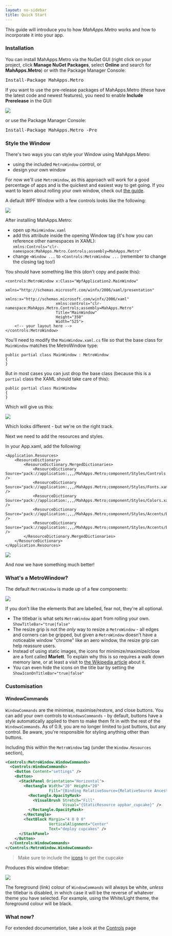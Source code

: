 ```yaml
---
layout: no-sidebar
title: Quick Start
---
```


This guide will introduce you to how *MahApps.Metro* works and how to incorporate it into your app.

### Installation

You can install MahApps.Metro via the NuGet GUI (right click on your project, click **Manage NuGet Packages**, select **Online** and search for **MahApps.Metro**) or with the Package Manager Console:

<pre class="nuget-button">Install-Package MahApps.Metro</pre>

If you want to use the pre-release packages of MahApps.Metro (these have the latest code and newest features), you need to enable **Include Prerelease** in the GUI:

![]({{site.baseurl}}/images/include_prerelease.png)

or use the Package Manager Console:

<pre class="nuget-button">Install-Package MahApps.Metro -Pre</pre>

### Style the Window

There's two ways you can style your Window using MahApps.Metro:

 -  using the included `MetroWindow` control, or
 -  design your own window

For now we'll use `MetroWindow`, as this approach will work for a good percentage of apps and is the quickest and easiest way to get going. 
If you want to learn about rolling your own window, check out [the guide](advanced-guide.html).

A default WPF Window with a few controls looks like the following:

![]({{site.baseurl}}/images/01_UnstyledWindow.png)

After installing MahApps.Metro:

 - open up `MainWindow.xaml`
 - add this attribute inside the opening Window tag (it's how you can reference other namespaces in XAML):  
`xmlns:Controls="clr-namespace:MahApps.Metro.Controls;assembly=MahApps.Metro"`
 - change `<Window ...` to `<Controls:MetroWindow ...` (remember to change the closing tag too!)

You should have something like this (don't copy and paste this):

    <controls:MetroWindow x:Class="WpfApplication2.MainWindow"
                          xmlns="http://schemas.microsoft.com/winfx/2006/xaml/presentation"
                          xmlns:x="http://schemas.microsoft.com/winfx/2006/xaml"
                          xmlns:controls="clr-namespace:MahApps.Metro.Controls;assembly=MahApps.Metro"
                          Title="MainWindow" 
                          Height="350" 
                          Width="525">
        <!-- your layout here -->
    </controls:MetroWindow>


You'll need to modify the `MainWindow.xaml.cs` file  so that the base class for `MainWindow` matches the MetroWindow type:

    public partial class MainWindow : MetroWindow
    {
    }

But in most cases you can just drop the base class (because this is a `partial` class the XAML should take care of this):

    public partial class MainWindow
    {
    }

 Which will give us this:

![]({{site.baseurl}}/images/02_PartiallyStyledWindow.png)

Which looks different - but we're on the right track. 

Next we need to add the resources and styles.

In your App.xaml, add the following:
	
	<Application.Resources>
		<ResourceDictionary>
			<ResourceDictionary.MergedDictionaries>
				<ResourceDictionary Source="pack://application:,,,/MahApps.Metro;component/Styles/Controls.xaml" />
				<ResourceDictionary Source="pack://application:,,,/MahApps.Metro;component/Styles/Fonts.xaml" />
				<ResourceDictionary Source="pack://application:,,,/MahApps.Metro;component/Styles/Colors.xaml" />
				<ResourceDictionary Source="pack://application:,,,/MahApps.Metro;component/Styles/Accents/Blue.xaml" />
				<ResourceDictionary Source="pack://application:,,,/MahApps.Metro;component/Styles/Accents/BaseLight.xaml" />
			</ResourceDictionary.MergedDictionaries>
		</ResourceDictionary>
	</Application.Resources>
	
![]({{site.baseurl}}/images/03_StyledWindow.png)

And now we have something much better!

### What's a MetroWindow?

The default `MetroWindow` is made up of a few components:

![]({{site.baseurl}}/images/04_ExplainedStyledWindow.png)

If you don't like the elements that are labelled, fear not, they're all optional.

- The titlebar is what sets `MetroWindow` apart from rolling your own. `ShowTitleBar="true|false"`
- The resize grip is not the *only* way to resize a `MetroWindow` - all edges and corners can be gripped, but given a `MetroWindow` doesn't have a noticeable window "chrome" like an aero window, the resize grip can help reassure users.
- Instead of using static images, the icons for minimize/maximize/close are a font called **Marlett**. To explain why this is so requires a walk down memory lane, or at least a visit to [the Wikipedia article](http://en.wikipedia.org/wiki/Marlett) about it.
- You can even hide the icons on the title bar by setting the  `ShowIconOnTitleBar="true|false"` 

### Customisation

#### WindowCommands

`WindowCommands` are the minimise, maximise/restore, and close buttons. You can add your own controls to `WindowsCommands` - by default, buttons have a style automatically applied to them to make them fit in with the rest of the `WindowsCommands`. As of 0.9, you are no longer limited to just buttons, but any control. Be aware, you're responsible for styling anything other than buttons.

Including this within the `MetroWindow` tag (under the `Window.Resources` section),

```xml
<Controls:MetroWindow.WindowCommands>
  <Controls:WindowCommands>
    <Button Content="settings" />
    <Button>
      <StackPanel Orientation="Horizontal">
        <Rectangle Width="20" Height="20"
                   Fill="{Binding RelativeSource={RelativeSource AncestorType=Button}, Path=Foreground}">
          <Rectangle.OpacityMask>
            <VisualBrush Stretch="Fill"
                         Visual="{StaticResource appbar_cupcake}" />
          </Rectangle.OpacityMask>
        </Rectangle>
        <TextBlock Margin="4 0 0 0"
                   VerticalAlignment="Center"
                   Text="deploy cupcakes" />
      </StackPanel>
    </Button>
  </Controls:WindowCommands>
</Controls:MetroWindow.WindowCommands>
```

> Make sure to include the [icons](#icons) to get the cupcake

Produces this window titlebar:

![]({{site.baseurl}}/images/05_WindowCommands.png)

The foreground (link) colour of `WindowCommands` will always be white, *unless* the titlebar is disabled, in which case it will be the reverse of whatever theme you have selected. For example, using the White/Light theme, the foreground colour will be black.

### What now?

For extended documentation, take a look at the [Controls]({{site.baseurl}}/controls/) page
